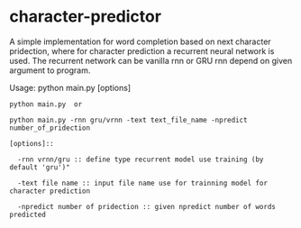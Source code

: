 # character-predictor
A simple implementation for word completion based on next character pridection, where for character prediction a recurrent neural network is used. The recurrent network can be vanilla rnn or GRU rnn depend on given argument to program. 

Usage: python main.py [options]

    python main.py  or

    python main.py -rnn gru/vrnn -text text_file_name -npredict number_of_pridection

    [options]::

      -rnn vrnn/gru :: define type recurrent model use training (by default 'gru')"

      -text file name :: input file name use for trainning model for character prediction

      -npredict number of pridection :: given npredict number of words predicted
    
